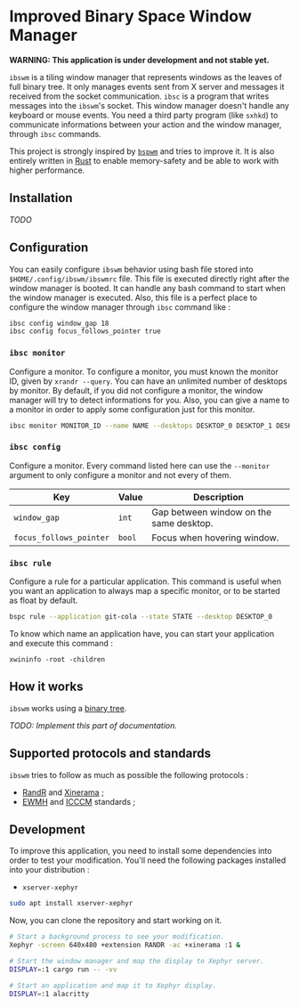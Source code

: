 # Improved Binary Space Window Manager

**WARNING: This application is under development and not stable yet.**

`ibswm` is a tiling window manager that represents windows as
the leaves of full binary tree. It only manages events sent from
X server and messages it received from the socket communication.
`ibsc` is a program that writes messages into the `ibswm`'s
socket. This window manager doesn't handle any keyboard or mouse
events. You need a third party program (like `sxhkd`) to communicate
informations between your action and the window manager, through
`ibsc` commands.

This project is strongly inspired by [`bspwm`](https://github.com/baskerville/bspwm)
and tries to improve it. It is also entirely written in [Rust](https://www.rust-lang.org/)
to enable memory-safety and be able to work with higher performance.

## Installation

*TODO*

## Configuration

You can easily configure `ibswm` behavior using bash file stored into
`$HOME/.config/ibswm/ibswmrc` file. This file is executed directly right
after the window manager is booted. It can handle any bash command to start
when the window manager is executed. Also, this file is a perfect place
to configure the window manager through `ibsc` command like :

```bash
ibsc config window_gap 18
ibsc config focus_follows_pointer true
```

### `ibsc monitor`

Configure a monitor. To configure a monitor, you must known the
monitor ID, given by `xrandr --query`. You can have an unlimited number
of desktops by monitor. By default, if you did not configure a monitor,
the window manager will try to detect informations for you. Also, you can
give a name to a monitor in order to apply some configuration just for
this monitor.

```bash
ibsc monitor MONITOR_ID --name NAME --desktops DESKTOP_0 DESKTOP_1 DESKTOP_N
```

### `ibsc config`

Configure a monitor. Every command listed here can use the `--monitor`
argument to only configure a monitor and not every of them.

| Key | Value | Description |
| --- | --- | --- |
| `window_gap` | `int` | Gap between window on the same desktop. |
| `focus_follows_pointer` | `bool` | Focus when hovering window. |

### `ibsc rule`

Configure a rule for a particular application. This command is useful
when you want an application to always map a specific monitor, or to be
started as float by default.

```bash
bspc rule --application git-cola --state STATE --desktop DESKTOP_0
```

To know which name an application have, you can start your application
and execute this command :

```
xwininfo -root -children
```

## How it works

`ibswm` works using a [binary tree](https://en.wikipedia.org/wiki/Binary_tree#:~:text=In%20computer%20science%2C%20a%20binary,child%20and%20the%20right%20child.).

*TODO: Implement this part of documentation.*

## Supported protocols and standards

`ibswm` tries to follow as much as possible the following protocols :

- [RandR](https://www.x.org/wiki/Projects/XRandR/) and [Xinerama](https://en.wikipedia.org/wiki/Xinerama) ;
- [EWMH](https://en.wikipedia.org/wiki/Extended_Window_Manager_Hints) and [ICCCM](https://en.wikipedia.org/wiki/Inter-Client_Communication_Conventions_Manual) standards ;

## Development

To improve this application, you need to install some
dependencies into order to test your modification. You'll
need the following packages installed into your distribution :

- `xserver-xephyr`

```bash
sudo apt install xserver-xephyr
```

Now, you can clone the repository and start working on it.

```bash
# Start a background process to see your modification.
Xephyr -screen 640x480 +extension RANDR -ac +xinerama :1 &

# Start the window manager and map the display to Xephyr server.
DISPLAY=:1 cargo run -- -vv

# Start an application and map it to Xephyr display.
DISPLAY=:1 alacritty
```